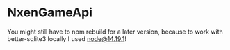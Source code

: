 # NxenGameApi
You might still have to npm rebuild for a later version, because to work with better-sqlite3 locally I used node@14.19.1!